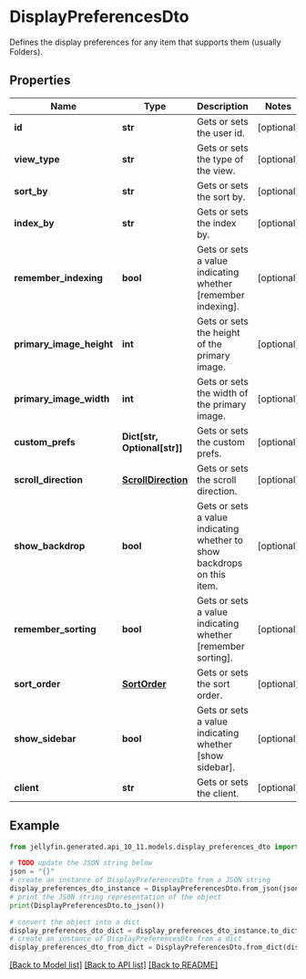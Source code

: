 # DisplayPreferencesDto

Defines the display preferences for any item that supports them (usually Folders).

## Properties

Name | Type | Description | Notes
------------ | ------------- | ------------- | -------------
**id** | **str** | Gets or sets the user id. | [optional] 
**view_type** | **str** | Gets or sets the type of the view. | [optional] 
**sort_by** | **str** | Gets or sets the sort by. | [optional] 
**index_by** | **str** | Gets or sets the index by. | [optional] 
**remember_indexing** | **bool** | Gets or sets a value indicating whether [remember indexing]. | [optional] 
**primary_image_height** | **int** | Gets or sets the height of the primary image. | [optional] 
**primary_image_width** | **int** | Gets or sets the width of the primary image. | [optional] 
**custom_prefs** | **Dict[str, Optional[str]]** | Gets or sets the custom prefs. | [optional] 
**scroll_direction** | [**ScrollDirection**](ScrollDirection.md) | Gets or sets the scroll direction. | [optional] 
**show_backdrop** | **bool** | Gets or sets a value indicating whether to show backdrops on this item. | [optional] 
**remember_sorting** | **bool** | Gets or sets a value indicating whether [remember sorting]. | [optional] 
**sort_order** | [**SortOrder**](SortOrder.md) | Gets or sets the sort order. | [optional] 
**show_sidebar** | **bool** | Gets or sets a value indicating whether [show sidebar]. | [optional] 
**client** | **str** | Gets or sets the client. | [optional] 

## Example

```python
from jellyfin.generated.api_10_11.models.display_preferences_dto import DisplayPreferencesDto

# TODO update the JSON string below
json = "{}"
# create an instance of DisplayPreferencesDto from a JSON string
display_preferences_dto_instance = DisplayPreferencesDto.from_json(json)
# print the JSON string representation of the object
print(DisplayPreferencesDto.to_json())

# convert the object into a dict
display_preferences_dto_dict = display_preferences_dto_instance.to_dict()
# create an instance of DisplayPreferencesDto from a dict
display_preferences_dto_from_dict = DisplayPreferencesDto.from_dict(display_preferences_dto_dict)
```
[[Back to Model list]](README.md#documentation-for-models) [[Back to API list]](README.md#documentation-for-api-endpoints) [[Back to README]](README.md)


